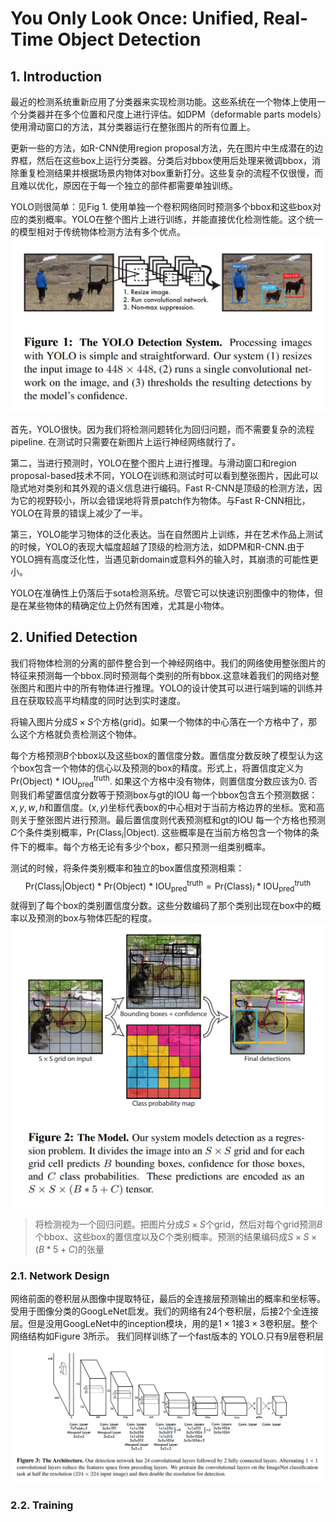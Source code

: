 # You Only Look Once: Unified, Real-Time Object Detection

## 1. Introduction
最近的检测系统重新应用了分类器来实现检测功能。这些系统在一个物体上使用一个分类器并在多个位置和尺度上进行评估。如DPM（deformable parts models）使用滑动窗口的方法，其分类器运行在整张图片的所有位置上。

更新一些的方法，如R-CNN使用region proposal方法，先在图片中生成潜在的边界框，然后在这些box上运行分类器。分类后对bbox使用后处理来微调bbox，消除重复检测结果并根据场景内物体对box重新打分。这些复杂的流程不仅很慢，而且难以优化，原因在于每一个独立的部件都需要单独训练。

YOLO则很简单：见Fig 1. 使用单独一个卷积网络同时预测多个bbox和这些box对应的类别概率。YOLO在整个图片上进行训练，并能直接优化检测性能。这个统一的模型相对于传统物体检测方法有多个优点。
![Figure 1](1.png "Figure 1")

首先，YOLO很快。因为我们将检测问题转化为回归问题，而不需要复杂的流程pipeline. 在测试时只需要在新图片上运行神经网络就行了。

第二，当进行预测时，YOLO在整个图片上进行推理。与滑动窗口和region proposal-based技术不同，YOLO在训练和测试时可以看到整张图片，因此可以隐式地对类别和其外观的语义信息进行编码。Fast R-CNN是顶级的检测方法，因为它的视野较小，所以会错误地将背景patch作为物体。与Fast R-CNN相比，YOLO在背景的错误上减少了一半。

第三，YOLO能学习物体的泛化表达。当在自然图片上训练，并在艺术作品上测试的时候，YOLO的表现大幅度超越了顶级的检测方法，如DPM和R-CNN.由于YOLO拥有高度泛化性，当遇见新domain或意料外的输入时，其崩溃的可能性更小。

YOLO在准确性上仍落后于sota检测系统。尽管它可以快速识别图像中的物体，但是在某些物体的精确定位上仍然有困难，尤其是小物体。



## 2. Unified Detection
我们将物体检测的分离的部件整合到一个神经网络中。我们的网络使用整张图片的特征来预测每一个bbox.同时预测每个类别的所有bbox.这意味着我们的网络对整张图片和图片中的所有物体进行推理。YOLO的设计使其可以进行端到端的训练并且在获取较高平均精度的同时达到实时速度。

将输入图片分成$S\times S$个方格(grid)。如果一个物体的中心落在一个方格中了，那么这个方格就负责检测这个物体。

每个方格预测$B$个bbox以及这些box的置信度分数。置信度分数反映了模型认为这个box包含一个物体的信心以及预测的box的精度。形式上，将置信度定义为$\text{Pr(Object) * IOU}^{\text{truth}}_{\text{pred}}$. 如果这个方格中没有物体，则置信度分数应该为0. 否则我们希望置信度分数等于预测box与gt的IOU
每一个bbox包含五个预测数据：$x,y,w,h$和置信度。$(x,y)$坐标代表box的中心相对于当前方格边界的坐标。宽和高则关于整张图片进行预测。最后置信度则代表预测框和gt的IOU
每一个方格也预测$C$个条件类别概率，$\text{Pr}(\text{Class}_i|\text{Object})$. 这些概率是在当前方格包含一个物体的条件下的概率。每个方格无论有多少个box，都只预测一组类别概率。

测试的时候，将条件类别概率和独立的box置信度预测相乘：
$$
\text{Pr}(\text{Class}_i|\text{Object})*\text{Pr(Object) * IOU}^{\text{truth}}_{\text{pred}}=\text{Pr(Class)}_i*\text{IOU}^{\text{truth}}_{\text{pred}}
$$
就得到了每个box的类别置信度分数。这些分数编码了那个类别出现在box中的概率以及预测的box与物体匹配的程度。
![Figure 2](2.png "Figure 2")
> 将检测视为一个回归问题。把图片分成$S\times S$个grid，然后对每个grid预测$B$个bbox、这些box的置信度以及$C$个类别概率。预测的结果编码成$S\times S\times(B*5+C)$的张量


### 2.1. Network Design
网络前面的卷积层从图像中提取特征，最后的全连接层预测输出的概率和坐标等。
受用于图像分类的GoogLeNet启发。我们的网络有24个卷积层，后接2个全连接层。但是没用GoogLeNet中的inception模块，用的是$1\times 1$接$3\times 3$卷积层。整个网络结构如Figure 3所示。
我们同样训练了一个fast版本的 YOLO.只有9层卷积层
![Figure 3](3.png "Figure 3")
### 2.2. Training

